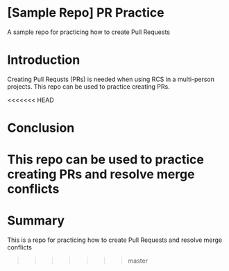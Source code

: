 # [Sample Repo] PR Practice
A sample repo for practicing how to create Pull Requests

# Introduction
Creating Pull Requsts (PRs) is needed when using RCS in a multi-person projects. This repo can be used to practice creating PRs.

<<<<<<< HEAD
# Conclusion
This repo can be used to practice creating PRs and resolve merge conflicts
=======
# Summary
This is a repo for practicing how to create Pull Requests and resolve merge conflicts
>>>>>>> master
